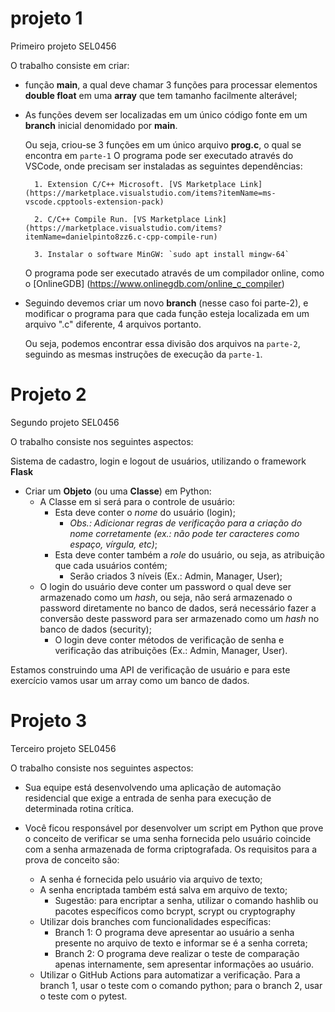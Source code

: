 # projeto 1
Primeiro projeto SEL0456

O trabalho consiste em criar:  

* função **main**, a qual deve chamar 3 funções para processar elementos **double float** em uma **array** que tem tamanho facilmente alterável;  
* As funções devem ser localizadas em um único código fonte em um **branch** inicial denomidado por **main**.  


    Ou seja, criou-se 3 funções em um único arquivo **prog.c**, o qual se encontra em `parte-1`
    O programa pode ser executado através do VSCode, onde precisam ser instaladas as seguintes dependências: 
        
        1. Extension C/C++ Microsoft. [VS Marketplace Link] (https://marketplace.visualstudio.com/items?itemName=ms-vscode.cpptools-extension-pack) 
        
        2. C/C++ Compile Run. [VS Marketplace Link] (https://marketplace.visualstudio.com/items?itemName=danielpinto8zz6.c-cpp-compile-run)
        
        3. Instalar o software MinGW: `sudo apt install mingw-64`

    O programa pode ser executado através de um compilador online, como o [OnlineGDB] (https://www.onlinegdb.com/online_c_compiler) 

* Seguindo devemos criar um novo **branch** (nesse caso foi parte-2), e modificar o programa para que cada função esteja localizada em um arquivo ".c" diferente, 4 arquivos portanto.  

    Ou seja, podemos encontrar essa divisão dos arquivos na `parte-2`, seguindo as mesmas instruções de execução da `parte-1`.

# Projeto 2

Segundo projeto SEL0456

O trabalho consiste nos seguintes aspectos:

Sistema de cadastro, login e logout de usuários, utilizando o framework **Flask** 

- Criar um **Objeto** (ou uma **Classe**) em Python:
    - A Classe em si será para o controle de usuário: 
		- Esta deve conter o *nome* do usuário (login); 
			- *Obs.: Adicionar regras de verificação para a criação do nome corretamente  (ex.: não pode ter caracteres como espaço, vírgula, etc)*;
        - Esta deve conter também a *role* do usuário, ou seja, as atribuição que cada usuários contém; 
            - Serão criados 3 níveis (Ex.: Admin, Manager, User);
	- O login do usuário deve conter um password o qual deve ser armazenado como um *hash*, ou seja, não será armazenado o password diretamente no banco de dados, será necessário fazer a conversão deste password para ser armazenado como um *hash* no banco de dados (security); 
	    - O login deve conter métodos de verificação de senha e verificação das atribuições (Ex.: Admin, Manager, User).
		
Estamos construindo uma API de verificação de usuário e para este exercício vamos usar um array como um banco de dados. 


# Projeto 3

Terceiro projeto SEL0456

O trabalho consiste nos seguintes aspectos:

- Sua equipe está desenvolvendo uma aplicação de automação residencial que exige a entrada de senha para execução de determinada rotina crítica. 
- Você ficou responsável por desenvolver um script em Python que prove o conceito de verificar se uma senha fornecida pelo usuário coincide com a senha armazenada de forma criptografada. Os requisitos para a prova de conceito são:

    - A senha é fornecida pelo usuário via arquivo de texto;
    - A senha encriptada também está salva em arquivo de texto;
        - Sugestão: para encriptar a senha, utilizar o comando hashlib ou pacotes específicos como bcrypt, scrypt ou cryptography
    - Utilizar dois branches com funcionalidades específicas:
        - Branch 1: O programa deve apresentar ao usuário a senha presente no arquivo de texto e informar se é a senha correta;
        - Branch 2: O programa deve realizar o teste de comparação apenas internamente, sem apresentar informações ao usuário.
    - Utilizar o GitHub Actions para automatizar a verificação. Para a branch 1, usar o teste com o comando python; para o branch 2, usar o teste com o pytest.
